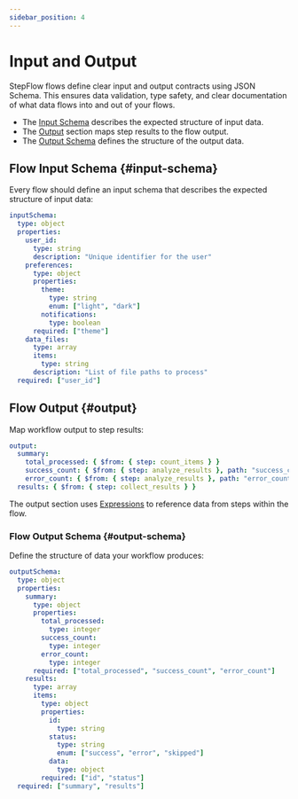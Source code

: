 ```yaml
---
sidebar_position: 4
---
```


# Input and Output

StepFlow flows define clear input and output contracts using JSON Schema.
This ensures data validation, type safety, and clear documentation of what data flows into and out of your flows.

* The [Input Schema](#input-schema) describes the expected structure of input data.
* The [Output](#output) section maps step results to the flow output.
* The [Output Schema](#output-schema) defines the structure of the output data.

## Flow Input Schema {#input-schema}

Every flow should define an input schema that describes the expected structure of input data:

```yaml
inputSchema:
  type: object
  properties:
    user_id:
      type: string
      description: "Unique identifier for the user"
    preferences:
      type: object
      properties:
        theme:
          type: string
          enum: ["light", "dark"]
        notifications:
          type: boolean
      required: ["theme"]
    data_files:
      type: array
      items:
        type: string
      description: "List of file paths to process"
  required: ["user_id"]
```

## Flow Output {#output}

Map workflow output to step results:

```yaml
output:
  summary:
    total_processed: { $from: { step: count_items } }
    success_count: { $from: { step: analyze_results }, path: "success_count" }
    error_count: { $from: { step: analyze_results }, path: "error_count" }
  results: { $from: { step: collect_results } }
```

The output section uses [Expressions](./expressions.md) to reference data from steps within the flow.

### Flow Output Schema {#output-schema}

Define the structure of data your workflow produces:

```yaml
outputSchema:
  type: object
  properties:
    summary:
      type: object
      properties:
        total_processed:
          type: integer
        success_count:
          type: integer
        error_count:
          type: integer
      required: ["total_processed", "success_count", "error_count"]
    results:
      type: array
      items:
        type: object
        properties:
          id:
            type: string
          status:
            type: string
            enum: ["success", "error", "skipped"]
          data:
            type: object
        required: ["id", "status"]
  required: ["summary", "results"]
```